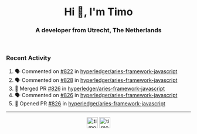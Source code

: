 <h1 align="center">Hi 👋, I'm Timo</h1>
<h3 align="center">A developer from Utrecht, The Netherlands</h3>
<br/>
<!-- https://github.com/rahuldkjain/github-profile-readme-generator --!>

<!--  <p align="left"><img src="https://github-readme-stats.vercel.app/api?username=timoglastra&show_icons=true&count_private=true&" alt="timoglastra" /></p> --!>

<!--
Github language stats
<p align="left"><img src="https://github-readme-stats.vercel.app/api/top-langs/?username=timoglastra&layout=compact" alt="timoglastra" /><p>
-->

<!-- Codestats language stats -->
<!-- <p align="left"><img src="https://codestats-readme.vercel.app/api/top-langs/?username=timoglastra&layout=compact&language_count=12" alt="timoglastra" /><p>    --!>
  
<h3>Recent Activity</h3>

<!--START_SECTION:activity-->
1. 🗣 Commented on [#822](https://github.com/hyperledger/aries-framework-javascript/issues/822) in [hyperledger/aries-framework-javascript](https://github.com/hyperledger/aries-framework-javascript)
2. 🗣 Commented on [#828](https://github.com/hyperledger/aries-framework-javascript/issues/828) in [hyperledger/aries-framework-javascript](https://github.com/hyperledger/aries-framework-javascript)
3. 🎉 Merged PR [#826](https://github.com/hyperledger/aries-framework-javascript/pull/826) in [hyperledger/aries-framework-javascript](https://github.com/hyperledger/aries-framework-javascript)
4. 🗣 Commented on [#826](https://github.com/hyperledger/aries-framework-javascript/issues/826) in [hyperledger/aries-framework-javascript](https://github.com/hyperledger/aries-framework-javascript)
5. 💪 Opened PR [#826](https://github.com/hyperledger/aries-framework-javascript/pull/826) in [hyperledger/aries-framework-javascript](https://github.com/hyperledger/aries-framework-javascript)
<!--END_SECTION:activity-->

---

<p align="center">
<a href="https://twitter.com/timoglastra" target="blank"><img align="center" src="https://cdn.jsdelivr.net/npm/simple-icons@3.0.1/icons/twitter.svg" alt="timoglastra" height="30" width="30" /></a>
<a href="https://linkedin.com/in/timoglastra" target="blank"><img align="center" src="https://cdn.jsdelivr.net/npm/simple-icons@3.0.1/icons/linkedin.svg" alt="timoglastra" height="30" width="30" /></a>
</p>



